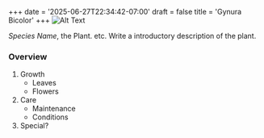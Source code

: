+++
date = '2025-06-27T22:34:42-07:00'
draft = false
title = 'Gynura Bicolor'
+++
![Alt Text](template.jpeg)

*Species Name*, the Plant. etc. Write a introductory description of the plant.

### Overview
1. Growth
    - Leaves
    - Flowers
2. Care
    - Maintenance 
    - Conditions 
3. Special?


